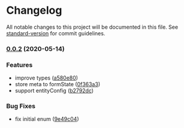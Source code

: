 # Changelog

All notable changes to this project will be documented in this file. See [standard-version](https://github.com/conventional-changelog/standard-version) for commit guidelines.

### [0.0.2](https://github.com/forsigner/entity-form/compare/v0.0.1...v0.0.2) (2020-05-14)


### Features

* improve types ([a580e80](https://github.com/forsigner/entity-form/commit/a580e80916a1b9c8aa9615852ff73bcb5e99e6e7))
* store meta to formState ([0f363a3](https://github.com/forsigner/entity-form/commit/0f363a3f37dae6388416fb3404da386f3f99ef72))
* support entityConfig ([b2792dc](https://github.com/forsigner/entity-form/commit/b2792dc3b3c1276a87d8d688c451efaf62d01a14))


### Bug Fixes

* fix initial enum ([9e49c04](https://github.com/forsigner/entity-form/commit/9e49c04ed500f2f4daf79a72069b98cfb88d7496))

